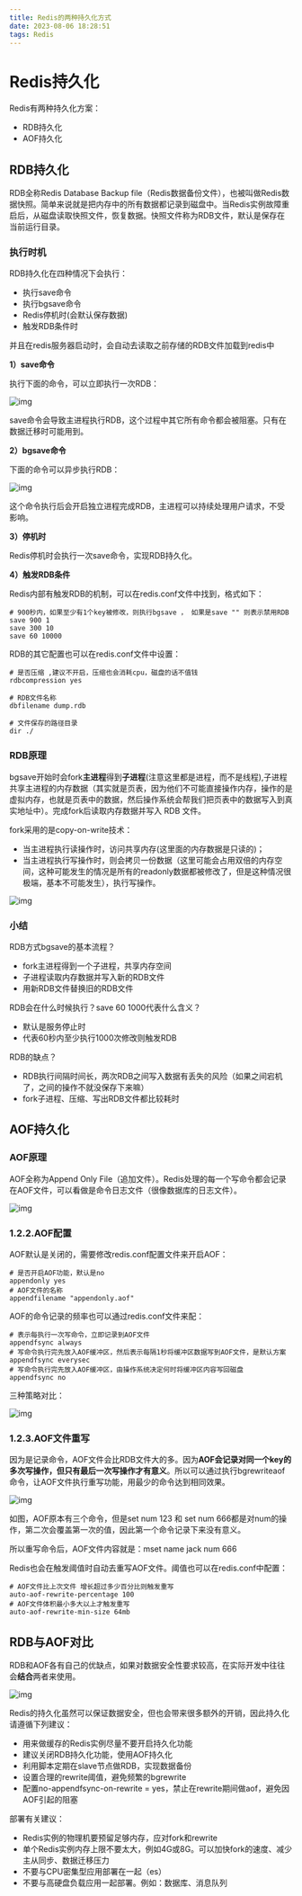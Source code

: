 ```yaml
---
title: Redis的两种持久化方式
date: 2023-08-06 18:28:51
tags: Redis
---
```


# Redis持久化

Redis有两种持久化方案：

- RDB持久化
- AOF持久化

## RDB持久化

RDB全称Redis Database Backup file（Redis数据备份文件），也被叫做Redis数据快照。简单来说就是把内存中的所有数据都记录到磁盘中。当Redis实例故障重启后，从磁盘读取快照文件，恢复数据。快照文件称为RDB文件，默认是保存在当前运行目录。

### 执行时机

RDB持久化在四种情况下会执行：

- 执行save命令
- 执行bgsave命令
- Redis停机时(会默认保存数据)
- 触发RDB条件时

并且在redis服务器启动时，会自动去读取之前存储的RDB文件加载到redis中

**1）save命令**

执行下面的命令，可以立即执行一次RDB：

![img](../pic/Redis%E7%9A%84%E4%B8%A4%E7%A7%8D%E6%8C%81%E4%B9%85%E5%8C%96%E6%96%B9%E5%BC%8F/1689684119804-8b8a1076-13d3-4d07-b2dc-49634f587d55.png)

save命令会导致主进程执行RDB，这个过程中其它所有命令都会被阻塞。只有在数据迁移时可能用到。

**2）bgsave命令**

下面的命令可以异步执行RDB：

![img](../pic/Redis%E7%9A%84%E4%B8%A4%E7%A7%8D%E6%8C%81%E4%B9%85%E5%8C%96%E6%96%B9%E5%BC%8F/1689684119883-6b15ff22-fde6-4f68-a927-e5e4c7546e33.png)

这个命令执行后会开启独立进程完成RDB，主进程可以持续处理用户请求，不受影响。

**3）停机时**

Redis停机时会执行一次save命令，实现RDB持久化。

**4）触发RDB条件**

Redis内部有触发RDB的机制，可以在redis.conf文件中找到，格式如下：

```properties
# 900秒内，如果至少有1个key被修改，则执行bgsave ， 如果是save "" 则表示禁用RDB
save 900 1  
save 300 10  
save 60 10000
```

RDB的其它配置也可以在redis.conf文件中设置：

```properties
# 是否压缩 ,建议不开启，压缩也会消耗cpu，磁盘的话不值钱
rdbcompression yes

# RDB文件名称
dbfilename dump.rdb  

# 文件保存的路径目录
dir ./
```

### RDB原理

bgsave开始时会fork**主进程**得到**子进程**(注意这里都是进程，而不是线程),子进程共享主进程的内存数据（其实就是页表，因为他们不可能直接操作内存，操作的是虚拟内存，也就是页表中的数据，然后操作系统会帮我们把页表中的数据写入到真实地址中）。完成fork后读取内存数据并写入 RDB 文件。

fork采用的是copy-on-write技术：

- 当主进程执行读操作时，访问共享内存(这里面的内存数据是只读的)；
- 当主进程执行写操作时，则会拷贝一份数据（这里可能会占用双倍的内存空间，这种可能发生的情况是所有的readonly数据都被修改了，但是这种情况很极端，基本不可能发生），执行写操作。

![img](../pic/Redis%E7%9A%84%E4%B8%A4%E7%A7%8D%E6%8C%81%E4%B9%85%E5%8C%96%E6%96%B9%E5%BC%8F/1689684119959-72152cd0-89fa-4968-bbc4-6f882a6d72fe.png)

### 小结

RDB方式bgsave的基本流程？

- fork主进程得到一个子进程，共享内存空间
- 子进程读取内存数据并写入新的RDB文件
- 用新RDB文件替换旧的RDB文件

RDB会在什么时候执行？save 60 1000代表什么含义？

- 默认是服务停止时
- 代表60秒内至少执行1000次修改则触发RDB

RDB的缺点？

- RDB执行间隔时间长，两次RDB之间写入数据有丢失的风险（如果之间宕机了，之间的操作不就没保存下来嘛）
- fork子进程、压缩、写出RDB文件都比较耗时

## AOF持久化

### AOF原理

AOF全称为Append Only File（追加文件）。Redis处理的每一个写命令都会记录在AOF文件，可以看做是命令日志文件（很像数据库的日志文件）。

![img](../pic/Redis%E7%9A%84%E4%B8%A4%E7%A7%8D%E6%8C%81%E4%B9%85%E5%8C%96%E6%96%B9%E5%BC%8F/1689684120037-816a79ee-9170-44c5-bd1a-37a3d6582b43.png)

### 1.2.2.AOF配置

AOF默认是关闭的，需要修改redis.conf配置文件来开启AOF：

```properties
# 是否开启AOF功能，默认是no
appendonly yes
# AOF文件的名称
appendfilename "appendonly.aof"
```

AOF的命令记录的频率也可以通过redis.conf文件来配：

```properties
# 表示每执行一次写命令，立即记录到AOF文件
appendfsync always 
# 写命令执行完先放入AOF缓冲区，然后表示每隔1秒将缓冲区数据写到AOF文件，是默认方案
appendfsync everysec 
# 写命令执行完先放入AOF缓冲区，由操作系统决定何时将缓冲区内容写回磁盘
appendfsync no
```

三种策略对比：

![img](https://raw.githubusercontent.com/Xiaobaicai350/picBed/master/xiaobaicai/1689684120121-575dd159-bdb3-4bf9-a15a-8e0ce1d721f0.png)

### 1.2.3.AOF文件重写

因为是记录命令，AOF文件会比RDB文件大的多。因为**AOF会记录对同一个key的多次写操作，但只有最后一次写操作才有意义**。所以可以通过执行bgrewriteaof命令，让AOF文件执行重写功能，用最少的命令达到相同效果。

![img](https://raw.githubusercontent.com/Xiaobaicai350/picBed/master/xiaobaicai/1689684120202-6d0dc601-628b-4ac9-8bec-4694aa78938e.png)

如图，AOF原本有三个命令，但是set num 123 和 set num 666都是对num的操作，第二次会覆盖第一次的值，因此第一个命令记录下来没有意义。

所以重写命令后，AOF文件内容就是：mset name jack num 666

Redis也会在触发阈值时自动去重写AOF文件。阈值也可以在redis.conf中配置：

```properties
# AOF文件比上次文件 增长超过多少百分比则触发重写
auto-aof-rewrite-percentage 100
# AOF文件体积最小多大以上才触发重写 
auto-aof-rewrite-min-size 64mb
```

## RDB与AOF对比

RDB和AOF各有自己的优缺点，如果对数据安全性要求较高，在实际开发中往往会**结合**两者来使用。

![img](https://raw.githubusercontent.com/Xiaobaicai350/picBed/master/xiaobaicai/1689684120284-028e12cb-369d-436d-bb83-5972550357c3.png)

Redis的持久化虽然可以保证数据安全，但也会带来很多额外的开销，因此持久化请遵循下列建议：

- 用来做缓存的Redis实例尽量不要开启持久化功能
- 建议关闭RDB持久化功能，使用AOF持久化
- 利用脚本定期在slave节点做RDB，实现数据备份
- 设置合理的rewrite阈值，避免频繁的bgrewrite
- 配置no-appendfsync-on-rewrite = yes，禁止在rewrite期间做aof，避免因AOF引起的阻塞



部署有关建议： 

- Redis实例的物理机要预留足够内存，应对fork和rewrite
- 单个Redis实例内存上限不要太大，例如4G或8G。可以加快fork的速度、减少主从同步、数据迁移压力
- 不要与CPU密集型应用部署在一起（es）
- 不要与高硬盘负载应用一起部署。例如：数据库、消息队列
